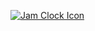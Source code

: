 [![Jam Clock Icon](https://jamad.github.io/jam_clock_icon.png)](https://jamad.github.io/jam_clock_icon.png)
